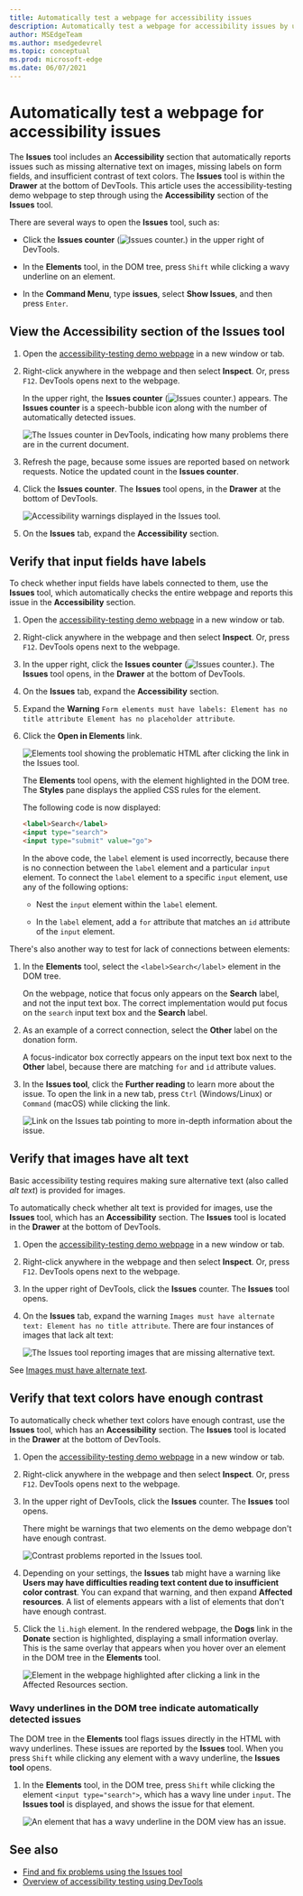 ```yaml
---
title: Automatically test a webpage for accessibility issues
description: Automatically test a webpage for accessibility issues by using the Accessibility section of the Issues tool.
author: MSEdgeTeam
ms.author: msedgedevrel
ms.topic: conceptual
ms.prod: microsoft-edge
ms.date: 06/07/2021
---
```

# Automatically test a webpage for accessibility issues

The **Issues** tool includes an **Accessibility** section that automatically reports issues such as missing alternative text on images, missing labels on form fields, and insufficient contrast of text colors.  The **Issues** tool is within the **Drawer** at the bottom of DevTools.  This article uses the accessibility-testing demo webpage to step through using the **Accessibility** section of the **Issues** tool.

There are several ways to open the **Issues** tool, such as:

*  Click the **Issues counter** (![Issues counter.](../media/issues-counter-icon.msft.png)) in the upper right of DevTools.

*  In the **Elements** tool, in the DOM tree, press `Shift` while clicking a wavy underline on an element.

*  In the **Command Menu**, type **issues**, select **Show Issues**, and then press `Enter`.


<!-- ====================================================================== -->
## View the Accessibility section of the Issues tool

1. Open the [accessibility-testing demo webpage](https://microsoftedge.github.io/Demos/devtools-a11y-testing/) in a new window or tab.

1. Right-click anywhere in the webpage and then select **Inspect**.  Or, press `F12`.  DevTools opens next to the webpage.

   In the upper right, the **Issues counter** (![Issues counter.](../media/issues-counter-icon.msft.png)) appears.  The **Issues counter** is a speech-bubble icon along with the number of automatically detected issues.

   ![The Issues counter in DevTools, indicating how many problems there are in the current document.](../media/a11y-testing-issues-tracker.msft.png)

1. Refresh the page, because some issues are reported based on network requests.  Notice the updated count in the **Issues counter**.

1. Click the **Issues counter**.  The **Issues** tool opens, in the **Drawer** at the bottom of DevTools.

   ![Accessibility warnings displayed in the Issues tool.](../media/a11y-testing-accessibility-issues.msft.png)

1. On the **Issues** tab, expand the **Accessibility** section.


<!-- ====================================================================== -->
## Verify that input fields have labels

To check whether input fields have labels connected to them, use the **Issues** tool, which automatically checks the entire webpage and reports this issue in the **Accessibility** section.

1. Open the [accessibility-testing demo webpage](https://microsoftedge.github.io/Demos/devtools-a11y-testing/) in a new window or tab.

1. Right-click anywhere in the webpage and then select **Inspect**.  Or, press `F12`.  DevTools opens next to the webpage.

1. In the upper right, click the **Issues counter** (![Issues counter.](../media/issues-counter-icon.msft.png)).  The **Issues** tool opens, in the **Drawer** at the bottom of DevTools.

1. On the **Issues** tab, expand the **Accessibility** section.

1. Expand the **Warning** `Form elements must have labels: Element has no title attribute Element has no placeholder attribute`.

1. Click the **Open in Elements** link.

   ![Elements tool showing the problematic HTML after clicking the link in the Issues tool.](../media/a11y-testing-inspect-problematic-element.msft.png)
    
   The **Elements** tool opens, with the element highlighted in the DOM tree.  The **Styles** pane displays the applied CSS rules for the element.
  
   The following code is now displayed:

   ```html
   <label>Search</label>
   <input type="search">
   <input type="submit" value="go">
   ```

   In the above code, the `label` element is used incorrectly, because there is no connection between the `label` element and a particular `input` element.  To connect the `label` element to a specific `input` element, use any of the following options:

   *  Nest the `input` element within the `label` element.

   *  In the `label` element, add a `for` attribute that matches an `id` attribute of the `input` element.

There's also another way to test for lack of connections between elements:

1. In the **Elements** tool, select the `<label>Search</label>` element in the DOM tree.

   On the webpage, notice that focus only appears on the **Search** label, and not the input text box.  The correct implementation would put focus on the `search` input text box and the **Search** label.

1. As an example of a correct connection, select the **Other** label on the donation form.

   A focus-indicator box correctly appears on the input text box next to the **Other** label, because there are matching `for` and `id` attribute values.

1. In the **Issues tool**, click the **Further reading** to learn more about the issue.  To open the link in a new tab, press `Ctrl` (Windows/Linux) or `Command` (macOS) while clicking the link.

   ![Link on the Issues tab pointing to more in-depth information about the issue.](../media/a11y-testing-more-information-links.msft.png)


<!-- ====================================================================== -->
## Verify that images have alt text

Basic accessibility testing requires making sure alternative text (also called _alt text_) is provided for images.

To automatically check whether alt text is provided for images, use the **Issues** tool, which has an **Accessibility** section.  The **Issues** tool is located in the **Drawer** at the bottom of DevTools.

1. Open the [accessibility-testing demo webpage](https://microsoftedge.github.io/Demos/devtools-a11y-testing/) in a new window or tab.

1. Right-click anywhere in the webpage and then select **Inspect**.  Or, press `F12`.  DevTools opens next to the webpage.

1. In the upper right of DevTools, click the **Issues** counter.  The **Issues** tool opens.

1. On the **Issues** tab, expand the warning `Images must have alternate text: Element has no title attribute`.  There are four instances of images that lack alt text:

   ![The Issues tool reporting images that are missing alternative text.](../media/a11y-testing-images-without-alt.msft.png)

See [Images must have alternate text](https://dequeuniversity.com/rules/axe/4.1/image-alt).


<!-- ====================================================================== -->
## Verify that text colors have enough contrast

To automatically check whether text colors have enough contrast, use the **Issues** tool, which has an **Accessibility** section.  The **Issues** tool is located in the **Drawer** at the bottom of DevTools.

1. Open the [accessibility-testing demo webpage](https://microsoftedge.github.io/Demos/devtools-a11y-testing/) in a new window or tab.

1. Right-click anywhere in the webpage and then select **Inspect**.  Or, press `F12`.  DevTools opens next to the webpage.

1. In the upper right of DevTools, click the **Issues** counter.  The **Issues** tool opens.

   There might be warnings that two elements on the demo webpage don't have enough contrast.

   ![Contrast problems reported in the Issues tool.](../media/a11y-testing-contrast-issues.msft.png)

1. Depending on your settings, the **Issues** tab might have a warning like **Users may have difficulties reading text content due to insufficient color contrast**.   You can expand that warning, and then expand **Affected resources**.  A list of elements appears with a list of elements that don't have enough contrast.

1. Click the `li.high` element.  In the rendered webpage, the **Dogs** link in the **Donate** section is highlighted, displaying a small information overlay.  This is the same overlay that appears when you hover over an element in the DOM tree in the **Elements** tool.

   ![Element in the webpage highlighted after clicking a link in the Affected Resources section.](../media/a11y-testing-element-with-contrast-issues.msft.png)


### Wavy underlines in the DOM tree indicate automatically detected issues

The DOM tree in the **Elements** tool flags issues directly in the HTML with wavy underlines.  These issues are reported by the **Issues** tool.  When you press `Shift` while clicking any element with a wavy underline, the **Issues tool** opens.

1. In the **Elements** tool, in the DOM tree, press `Shift` while clicking the element `<input type="search">`, which has a wavy line under `input`.  The **Issues tool** is displayed, and shows the issue for that element.

   ![An element that has a wavy underline in the DOM view has an issue.](../media/a11y-testing-wavy-underlines.msft.png)


<!-- ====================================================================== -->
## See also

*  [Find and fix problems using the Issues tool](../issues/index.md)
*  [Overview of accessibility testing using DevTools](accessibility-testing-in-devtools.md)
